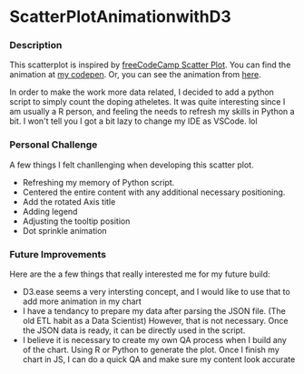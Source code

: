 # ScatterPlotAnimationwithD3

<h3>Description</h3>
<p>This scatterplot is inspired by <a href='https://www.freecodecamp.org/learn/data-visualization/data-visualization-projects/visualize-data-with-a-scatterplot-graph'>freeCodeCamp Scatter Plot</a>. You can find the animation at <a href='https://codepen.io/harpskye/pen/RwJmOLm'>my codepen</a>. Or, you can see the animation from <a href='https://harpskye.github.io/ScatterPlotAnimationwithD3'/>here</a>.</p> 
<p>In order to make the work more data related, I decided to add a python script to simply count the doping atheletes. It was quite interesting since I am usually a R person, and feeling the needs to refresh my skills in Python a bit. I won't tell you I got a bit lazy to change my IDE as VSCode. lol </p>

<h3>Personal Challenge</h3>
<p>A few things I felt chanllenging when developing this scatter plot. 
  <ul>
    <li>Refreshing my memory of Python script.</li>
    <li>Centered the entire content with any additional necessary positioning.</li>
    <li>Add the rotated Axis title</li>
    <li>Adding legend</li>
    <li>Adjusting the tooltip position</li>
    <li>Dot sprinkle animation</li>
  </ul>

</p>
<h3>Future Improvements</h3>
<p>Here are the a few things that really interested me for my future build:
  <ul>
    <li>D3.ease seems a very intersting concept, and I would like to use that to add more animation in my chart</li>
    <li>I have a tendancy to prepare my data after parsing the JSON file. (The old ETL habit as a Data Scientist) However, that is not necessary. Once the JSON data is ready, it can be directly used in the script. </li>
    <li>I believe it is necessary to create my own QA process when I build any of the chart. Using R or Python to generate the plot. Once I finish my chart in JS, I can do a quick QA and make sure my content look accurate</li>
  </ul>
</p>
